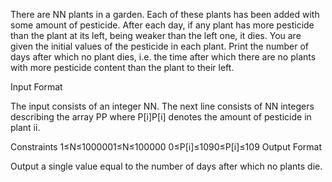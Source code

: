 There are NN plants in a garden. Each of these plants has been added with some amount of pesticide. After each day, if any plant has more pesticide than the plant at its left, being weaker than the left one, it dies. You are given the initial values of the pesticide in each plant. Print the number of days after which no plant dies, i.e. the time after which there are no plants with more pesticide content than the plant to their left.

Input Format

The input consists of an integer NN. The next line consists of NN integers describing the array PP where P[i]P[i] denotes the amount of pesticide in plant ii.

Constraints 
1≤N≤1000001≤N≤100000 
0≤P[i]≤1090≤P[i]≤109
Output Format

Output a single value equal to the number of days after which no plants die.